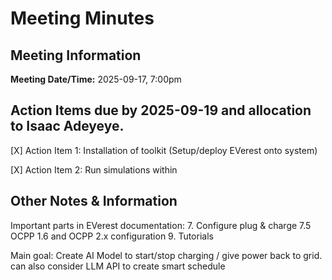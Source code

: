 # Meeting Minutes
## Meeting Information
**Meeting Date/Time:** 2025-09-17, 7:00pm  
## Action Items due by 2025-09-19 and allocation to Isaac Adeyeye.

[X] Action Item 1:
Installation of toolkit (Setup/deploy EVerest onto system)

[X] Action Item 2:
Run simulations within

## Other Notes & Information
Important parts in EVerest documentation:
7. Configure plug & charge
7.5 OCPP 1.6 and OCPP 2.x configuration
9. Tutorials

Main goal: Create AI Model to start/stop charging / give power back to grid.
can also consider LLM API to create smart schedule
           
